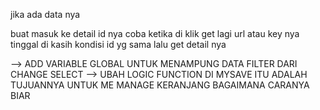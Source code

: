jika ada data nya

buat masuk ke detail id nya coba ketika di klik get lagi url atau key nya tinggal di kasih kondisi id yg sama lalu get detail nya


<!--  -->
-->  ADD VARIABLE GLOBAL UNTUK MENAMPUNG DATA FILTER DARI CHANGE SELECT
--> UBAH LOGIC FUNCTION DI MYSAVE ITU ADALAH TUJUANNYA UNTUK ME MANAGE KERANJANG
BAGAIMANA CARANYA BIAR